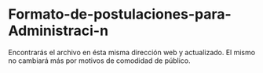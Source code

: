 # Formato-de-postulaciones-para-Administraci-n
Encontrarás el archivo en ésta misma dirección web y actualizado. El mismo no cambiará más por motivos de comodidad de público.
